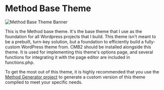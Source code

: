 # Method Base Theme

![Method Base Theme Banner](https://pixelwatt.com/assets/mbt_banner.jpg)

This is the Method base theme. It's the base theme that I use as the foundation for all Wordpress projects that I build. This theme isn't meant to be a prebuilt, turn-key solution, but a foundation to efficiently build a fully-custom WordPress theme from. CMB2 should be installed alongside this theme. It is used for implementing this theme's options page, and several functions for integrating it with the page editor are included in functions.php.

To get the most out of this theme, it is highly recommended that you use the [Method Generator project](https://github.com/pixelwatt/method-generator) to generate a custom version of this theme compiled to meet your specific needs.